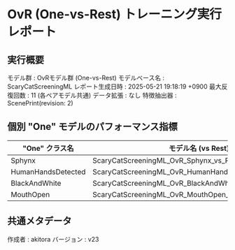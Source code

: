 # OvR (One-vs-Rest) トレーニング実行レポート

## 実行概要
モデル群         : OvRモデル群 (One-vs-Rest)
モデルベース名   : ScaryCatScreeningML
レポート生成日時   : 2025-05-21 19:18:19 +0900
最大反復回数     : 11 (各ペアモデル共通)
データ拡張       : なし
特徴抽出器       : ScenePrint(revision: 2)

## 個別 "One" モデルのパフォーマンス指標
| "One" クラス名 | モデル名 (vs Rest) | 検証正解率 | 再現率 | 適合率 |
|----------------|----------------------|--------------|----------|----------|
| Sphynx | ScaryCatScreeningML_OvR_Sphynx_vs_Rest_v23 | 10000.00% | 100.00% | 100.00% |
| HumanHandsDetected | ScaryCatScreeningML_OvR_HumanHandsDetected_vs_Rest_v23 | 8000.00% | 100.00% | 71.43% |
| BlackAndWhite | ScaryCatScreeningML_OvR_BlackAndWhite_vs_Rest_v23 | 8928.57% | 92.86% | 86.67% |
| MouthOpen | ScaryCatScreeningML_OvR_MouthOpen_vs_Rest_v23 | 9285.71% | 100.00% | 87.50% |

## 共通メタデータ
作成者            : akitora
バージョン        : v23